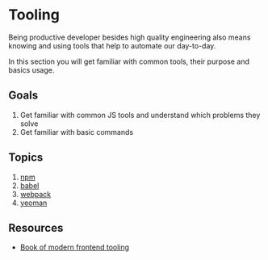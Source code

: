 # Tooling

Being productive developer besides high quality engineering also means knowing and using tools that help to automate our day-to-day.

In this section you will get familiar with common tools, their purpose and basics usage.

## Goals

1. Get familiar with common JS tools and understand which problems they solve
1. Get familiar with basic commands

## Topics

1. [npm](https://www.npmjs.com/)
1. [babel](https://babeljs.io/)
1. [webpack](https://webpack.js.org/)
1. [yeoman](http://yeoman.io/)

## Resources
* [Book of modern frontend tooling](http://tooling.github.io/book-of-modern-frontend-tooling/dependency-management/webpack/getting-started.html)
